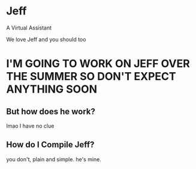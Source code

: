 # Jeff
 A Virtual Assistant

 We love Jeff and you should too
 
 # I'M GOING TO WORK ON JEFF OVER THE SUMMER SO DON'T EXPECT ANYTHING SOON

 ## But how does he work?
 lmao I have no clue

 ## How do I Compile Jeff?
 you don't, plain and simple. he's mine.
